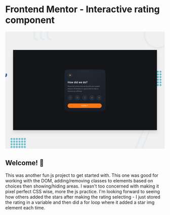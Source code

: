# Frontend Mentor - Interactive rating component

![Design preview for the Interactive rating component coding challenge](./design/desktop-preview.jpg)

## Welcome! 👋

This was another fun js project to get started with.  This one was good for working with the DOM, adding/removing classes to elements based on choices then showing/hiding areas.  I wasn't too concerned with making it pixel perfect CSS wise, more the js practice.  I'm looking forward to seeing how others added the stars after making the rating selecting - I just stored the rating in a variable and then did a for loop where it added a star img element each time.